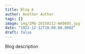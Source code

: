 ```yaml
---
title: Blog 6
author: Another Author
tags: []
image: img/IMG-20150212-WA0005.jpg
date: "1922-12-12T10:00:00.000Z"
draft: false
---
```


Blog description
